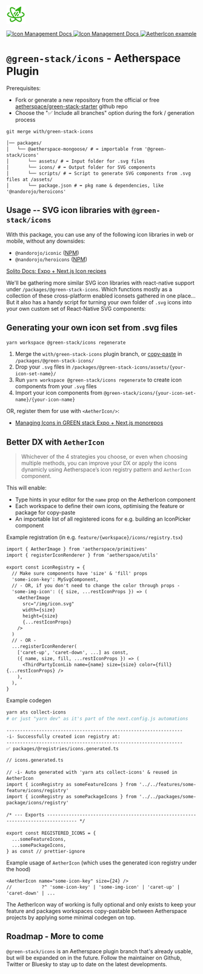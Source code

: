 <a href="https://github.com/Aetherspace/green-stack-starter-demo#readme" target="_blank">
  <img src="/packages/@aetherspace/assets/AetherspaceLogo.svg" width="50" height="50" />
</a>

<p>
  <a href="/?path=/docs/aetherspace-icon-management--page">
    <img alt="Icon Management Docs" longdesc="Read the Icon Management Docs" src="https://img.shields.io/badge/Next-black?style=for-the-badge&logo=next.js&logoColor=white" />
  </a>
  <a href="/?path=/docs/aetherspace-icon-management--page">
    <img alt="Icon Management Docs" longdesc="Read the Icon Management Docs" src="https://img.shields.io/badge/expo-1C1E24?style=for-the-badge&logo=expo&logoColor=#D04A37" />
  </a>
  <a href="/?path=/docs/packages-aetherspace-components-aethericon--aether-icon">
    <img alt="AetherIcon example" longdesc="Docs for AetherIcon" src="https://img.shields.io/badge/-Storybook-FF4785?style=for-the-badge&logo=storybook&logoColor=fff" />
  </a>
</p>

# `@green-stack/icons` - Aetherspace Plugin

Prerequisites:
- Fork or generate a new repository from the official or free [aetherspace/green-stack-starter](https://github.com/Aetherspace/green-stack-starter-demo#readme) github repo
- Choose the "✅ Include all branches" option during the fork / generation process

```shell
git merge with/green-stack-icons
```

```shell
│── packages/
│   └── @aetherspace-mongoose/ # ➡️ importable from '@green-stack/icons'
│       └── assets/ # ➡️ Input folder for .svg files
│       └── icons/ # ➡️ Output folder for SVG components
│       └── scripts/ # ➡️ Script to generate SVG components from .svg files at /assets/
│       └── package.json # ➡️ pkg name & dependencies, like '@nandorojo/heroicons'
```

## Usage -- SVG icon libraries with `@green-stack/icons`

With this package, you can use any of the following icon libraries in web or mobile, without any downsides:
- `@nandorojo/iconic` ([NPM](https://github.com/nandorojo/react-native-iconic))
- `@nandorojo/heroicons` ([NPM](https://github.com/nandorojo/react-native-heroicons))

[Solito Docs: Expo + Next.js Icon recipes](https://solito.dev/recipes/icons)

We'll be gathering more similar SVG icon libraries with react-native support under `/packages/@green-stack-icons`. Which functions mostly as a collection of these cross-platform enabled iconsets gathered in one place... But it also has a handy script for turning your own folder of `.svg` icons into your own custom set of React-Native SVG components:

## Generating your own icon set from .svg files

```bash
yarn workspace @green-stack/icons regenerate
```

1. Merge the `with/green-stack-icons` plugin branch, or [copy-paste](/packages/@aetherspace/core/README.md#designed-for-copy-paste) in `/packages/@green-stack-icons/`
2. Drop your `.svg` files in `/packages/@green-stack-icons/assets/{your-icon-set-name}/`
3. Run `yarn workspace @green-stack/icons regenerate` to create icon components from your `.svg` files
4. Import your icon components from `@green-stack/icons/{your-icon-set-name}/{your-icon-name}`

OR, register them for use with `<AetherIcon/>`:

- [Managing Icons in GREEN stack Expo + Next.js monorepos](/packages/@aetherspace/components/AetherIcon/README.md)

## Better DX with `AetherIcon`

> Whichever of the 4 strategies you choose, or even when choosing multiple methods, you can improve your DX or apply the icons dynamicly using Aetherspace’s icon registry pattern and `AetherIcon` component.

This will enable:

- Type hints in your editor for the `name` prop on the AetherIcon component
- Each workspace to define their own icons, optimising the feature or package for copy-paste
- An importable list of all registered icons for e.g. building an IconPicker component

Example registration (in e.g. `feature/{workspace}/icons/registry.tsx`)

```tsx
import { AetherImage } from 'aetherspace/primitives'
import { registerIconRenderer } from 'aetherspace/utils'

export const iconRegistry = {
  // Make sure components have 'size' & 'fill' props
  'some-icon-key': MySvgComponent,
  // - OR, if you don't need to change the color through props -
  'some-img-icon': ({ size, ...restIconProps }) => (
    <AetherImage
      src="/img/icon.svg"
      width={size}
      height={size}
      {...restIconProps}
    />
  )
  // - OR -
  ...registerIconRenderer(
    ['caret-up', 'caret-down', ...] as const,
    ({ name, size, fill, ...restIconProps }) => (
      <ThirdPartyIconLib name={name} size={size} color={fill} {...restIconProps} />
    ),
  ),
}
```

Example codegen

```bash
yarn ats collect-icons 
# or just "yarn dev" as it's part of the next.config.js automations
```

```tsx
-----------------------------------------------------------------
-i- Successfully created icon registry at:
-----------------------------------------------------------------
✅ packages/@registries/icons.generated.ts
```

```tsx
// icons.generated.ts

// -i- Auto generated with 'yarn ats collect-icons' & reused in AetherIcon
import { iconRegistry as someFeatureIcons } from '../../features/some-feature/icons/registry'
import { iconRegistry as somePackageIcons } from '../../packages/some-package/icons/registry'

/* --- Exports --------------------------------------------------------------------------------- */

export const REGISTERED_ICONS = {
  ...someFeatureIcons,
  ...somePackageIcons,
} as const // prettier-ignore
```

Example usage of `AetherIcon` (which uses the generated icon registry under the hood)

```tsx
<AetherIcon name="some-icon-key" size={24} />
//           ?^ 'some-icon-key' | 'some-img-icon' | 'caret-up' | 'caret-down' | ...
```

The AetherIcon way of working is fully optional and only exists to keep your feature and packages workspaces copy-pastable between Aetherspace projects by applying some minimal codegen on top.

## Roadmap - More to come

`@green-stack/icons` is an Aetherspace plugin branch that's already usable, but will be expanded on in the future. Follow the maintainer on Github, Twitter or Bluesky to stay up to date on the latest developments.

